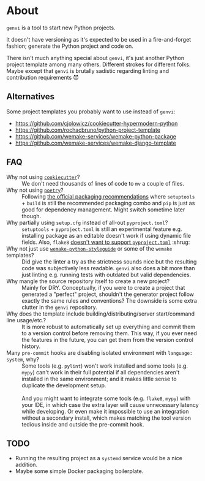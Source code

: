 # About

`genvi` is a tool to start new Python projects.

It doesn't have versioning as it's expected to be used
in a fire-and-forget fashion; generate the Python project and code on.

There isn't much anything special about `genvi`, it's just another Python project
template among many others. Different strokes for different folks. Maybe except
that `genvi` is brutally sadistic regarding linting and contribution
requirements :smiling_imp:

## Alternatives

Some project templates you probably want to use instead of `genvi`:

* <https://github.com/cjolowicz/cookiecutter-hypermodern-python>
* <https://github.com/rochacbruno/python-project-template>
* <https://github.com/wemake-services/wemake-python-package>
* <https://github.com/wemake-services/wemake-django-template>

## FAQ

<dl>
<dt>
    Why not using <a href="https://github.com/cookiecutter/cookiecutter"><code>cookiecutter</code></a>?
</dt>
<dd>
    We don't need thousands of lines of code to <code>mv</code> a couple of files.
</dd>
<dt>
    Why not using <a href="https://python-poetry.org/"><code>poetry</code></a>?
</dt>
<dd>
    Following <a href="https://packaging.python.org/en/latest/guides/tool-recommendations/">
    the official packaging recommendations</a> where <code>setuptools</code> + <code>build</code>
    is still the recommended packaging combo and <code>pip</code> is just as good for dependency
    management. Might switch sometime later though.
</dd>
<dt>
    Why partially using <code>setup.cfg</code> instead of all-out <code>pyproject.toml</code>?
</dt>
<dd>
    <code>setuptools</code> + <code>pyproject.toml</code> is still an experimental feature
    e.g. installing package as an editable doesn't work if using dynamic file fields.
    Also, <code>flake8</code> <a href="https://github.com/PyCQA/flake8/issues/234">doesn't
    want to support <code>pyproject.toml</code></a> :shrug:
</dd>
<dt>
    Why not just use
    <a href="https://github.com/wemake-services/wemake-python-styleguide"><code>wemake-python-styleguide</code></a>
    or some of the <code>wemake</code> templates?
</dt>
<dd>
    Did give the linter a try as the strictness sounds nice but the resulting code was
    subjectively less readable. <code>genvi</code> also does a bit more than just
    linting e.g. running tests with outdated but valid dependencies.
</dd>
<dt>
    Why mangle the source repository itself to create a new project?
</dt>
<dd>
    Mainly for DRY.
    Conceptually, if you were to create a project that generated a "perfect" project, shouldn't
    the generator project follow exactly the same rules and conventions? The downside
    is some extra clutter in the <code>genvi</code> repository.
</dd>
<dt>
    Why does the template include building/distributing/server start/command line usage/etc.?
</dt>
<dd>
    It is more robust to automatically set up everything and commit them to
    a version control before removing them. This way, if you ever need
    the features in the future, you can get them from the version control history.
</dd>
<dt>
    Many <code>pre-commit</code> hooks are disabling isolated environment
    with <code>language: system</code>, why?
</dt>
<dd>
    Some tools (e.g. <code>pylint</code>) won't work
    installed and some tools (e.g. <code>mypy</code>) can't work in their full
    potential if all dependencies aren't installed in the same environment; and it
    makes little sense to duplicate the development setup.
    <br/><br/>
    And you might want to integrate some tools
    (e.g. <code>flake8</code>, <code>mypy</code>) with your IDE, in which case
    the extra layer will cause unnecessary latency while developing.
    Or even make it impossible to use an integration without a secondary install,
    which makes matching the tool version tedious inside and outside
    the pre-commit hook.
</dd>
</dl>

## TODO

* Running the resulting project as a `systemd` service would be a nice addition.
* Maybe some simple Docker packaging boilerplate.
